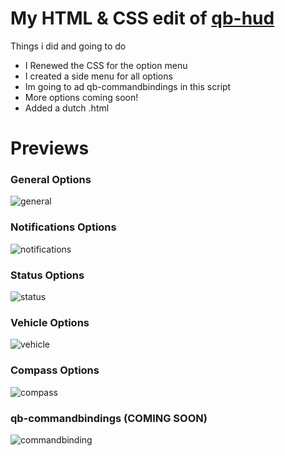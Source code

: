 
# My HTML & CSS edit of [qb-hud](https://github.com/qbcore-framework/qb-hud)
Things i did and going to do
* I Renewed the CSS for the option menu
* I created a side menu for all options
* Im going to ad qb-commandbindings in this script
* More options coming soon!
* Added a dutch .html

# Previews
### General Options
![general](https://i.imgur.com/NS94luq.png)
### Notifications Options
![notifications](https://i.imgur.com/SonwX0t.png)
### Status Options
![status](https://i.imgur.com/TbHW142.png)
### Vehicle Options
![vehicle](https://i.imgur.com/Vyxzmvz.png)
### Compass Options
![compass](https://i.imgur.com/wyAzmFV.png)
### qb-commandbindings (COMING SOON)
![commandbinding](https://i.imgur.com/jspz03P.png)
